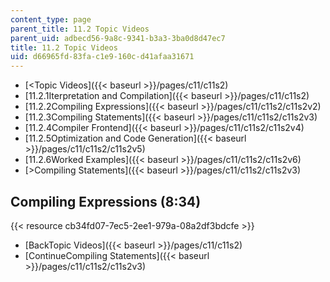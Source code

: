```yaml
---
content_type: page
parent_title: 11.2 Topic Videos
parent_uid: adbecd56-9a8c-9341-b3a3-3ba0d8d47ec7
title: 11.2 Topic Videos
uid: d66965fd-83fa-c1e9-160c-d41afaa31671
---
```


*   [<Topic Videos]({{< baseurl >}}/pages/c11/c11s2)
*   [11.2.1Iterpretation and Compilation]({{< baseurl >}}/pages/c11/c11s2)
*   [11.2.2Compiling Expressions]({{< baseurl >}}/pages/c11/c11s2/c11s2v2)
*   [11.2.3Compiling Statements]({{< baseurl >}}/pages/c11/c11s2/c11s2v3)
*   [11.2.4Compiler Frontend]({{< baseurl >}}/pages/c11/c11s2/c11s2v4)
*   [11.2.5Optimization and Code Generation]({{< baseurl >}}/pages/c11/c11s2/c11s2v5)
*   [11.2.6Worked Examples]({{< baseurl >}}/pages/c11/c11s2/c11s2v6)
*   [\>Compiling Statements]({{< baseurl >}}/pages/c11/c11s2/c11s2v3)

Compiling Expressions (8:34)
----------------------------

{{< resource cb34fd07-7ec5-2ee1-979a-08a2df3bdcfe >}}

*   [BackTopic Videos]({{< baseurl >}}/pages/c11/c11s2)
*   [ContinueCompiling Statements]({{< baseurl >}}/pages/c11/c11s2/c11s2v3)